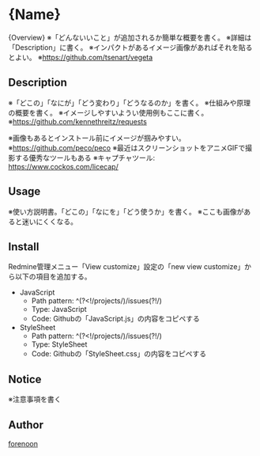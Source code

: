 {Name}
====

{Overview}
※「どんないいこと」が追加されるか簡単な概要を書く。
※詳細は「Description」に書く。
※インパクトがあるイメージ画像があればそれを貼るとよい。
※https://github.com/tsenart/vegeta

## Description

※「どこの」「なにが」「どう変わり」「どうなるのか」を書く。
※仕組みや原理の概要を書く。
※イメージしやすいようい使用例もここに書く。
※https://github.com/kennethreitz/requests

※画像もあるとインストール前にイメージが掴みやすい。
※https://github.com/peco/peco
※最近はスクリーンショットをアニメGIFで撮影する優秀なツールもある
※キャプチャツール: https://www.cockos.com/licecap/

## Usage

※使い方説明書。「どこの」「なにを」「どう使うか」を書く。
※ここも画像があると迷いにくくなる。

## Install

Redmine管理メニュー「View customize」設定の「new view customize」から以下の項目を追加する。

* JavaScript
    * Path pattern: ^(?<!/projects/)/issues(?!/)
    * Type: JavaScript
    * Code: Githubの「JavaScript.js」の内容をコピペする
* StyleSheet
    * Path pattern: ^(?<!/projects/)/issues(?!/)
    * Type: StyleSheet
    * Code: Githubの「StyleSheet.css」の内容をコピペする

## Notice

※注意事項を書く

## Author

[forenoon](https://github.com/forenoon)